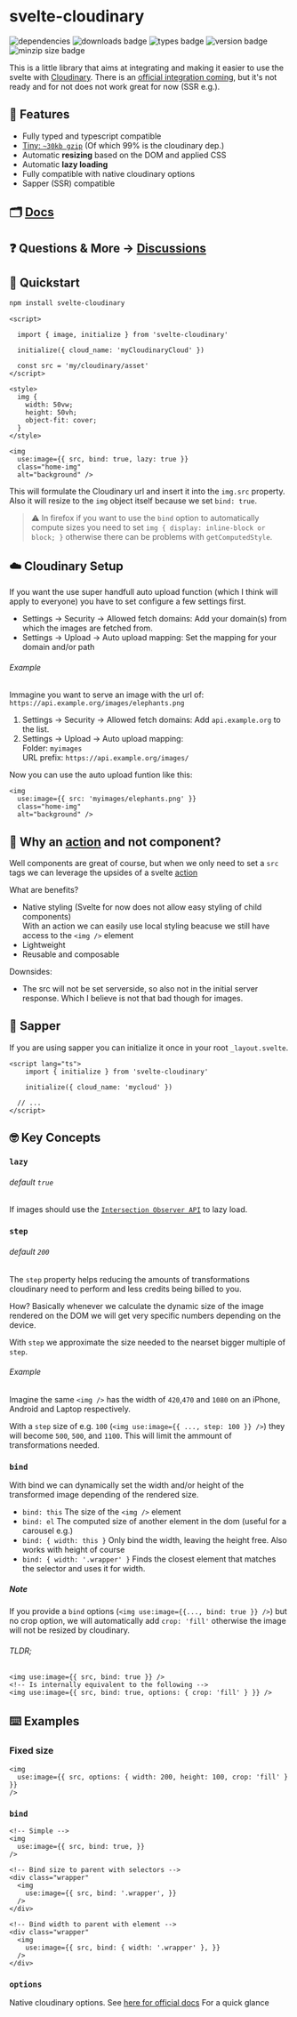 # svelte-cloudinary

![dependencies](https://badgen.net/david/dep/cupcakearmy/svelte-cloudinary)
![downloads badge](https://badgen.net/npm/dt/svelte-cloudinary)
![types badge](https://badgen.net/npm/types/svelte-cloudinary)
![version badge](https://badgen.net/npm/v/svelte-cloudinary)
![minzip size badge](https://badgen.net/bundlephobia/minzip/svelte-cloudinary)

This is a little library that aims at integrating and making it easier to use the svelte with [Cloudinary](https://cloudinary.com/).
There is an [official integration coming](https://github.com/cloudinary/cloudinary-svelte), but it's not ready and for not does not work great for now (SSR e.g.).

## 🌈 Features

- Fully typed and typescript compatible
- [Tiny: `~30kb gzip`](https://bundlephobia.com/result?p=svelte-cloudinary) (Of which 99% is the cloudinary dep.)
- Automatic **resizing** based on the DOM and applied CSS
- Automatic **lazy loading**
- Fully compatible with native cloudinary options
- Sapper (SSR) compatible

## 🗂 [Docs](https://svelte-cloudinary.vercel.app/modules/_index_)

## ❓ Questions & More -> [Discussions](https://github.com/cupcakearmy/svelte-cloudinary/discussions)

## 🚀 Quickstart

```bash
npm install svelte-cloudinary
```

```svelte
<script>

  import { image, initialize } from 'svelte-cloudinary'

  initialize({ cloud_name: 'myCloudinaryCloud' })

  const src = 'my/cloudinary/asset'
</script>

<style>
  img {
    width: 50vw;
    height: 50vh;
    object-fit: cover;
  }
</style>

<img
  use:image={{ src, bind: true, lazy: true }}
  class="home-img"
  alt="background" />
```

This will formulate the Cloudinary url and insert it into the `img.src` property.
Also it will resize to the `img` object itself because we set `bind: true`.

> ⚠️ In firefox if you want to use the `bind` option to automatically compute sizes you need to set `img { display: inline-block or block; }` otherwise there can be problems with `getComputedStyle`.

## ☁️ Cloudinary Setup

If you want the use super handfull auto upload function (which I think will apply to everyone) you have to set configure a few settings first.

- Settings -> Security -> Allowed fetch domains: Add your domain(s) from which the images are fetched from.
- Settings -> Upload -> Auto upload mapping: Set the mapping for your domain and/or path

###### Example

Immagine you want to serve an image with the url of: `https://api.example.org/images/elephants.png`

1. Settings -> Security -> Allowed fetch domains: Add `api.example.org` to the list.
2. Settings -> Upload -> Auto upload mapping:<br>Folder: `myimages`<br>URL prefix: `https://api.example.org/images/`

Now you can use the auto upload funtion like this:

```svelte
<img
  use:image={{ src: 'myimages/elephants.png' }}
  class="home-img"
  alt="background" />
```

## 🤔 Why an [action](https://svelte.dev/docs#use_action) and not component?

Well components are great of course, but when we only need to set a `src` tags we can leverage the upsides of a svelte [action](https://svelte.dev/docs#use_action)

What are benefits?

- Native styling (Svelte for now does not allow easy styling of child components) <br> With an action we can easily use local styling beacuse we still have access to the `<img />` element
- Lightweight
- Reusable and composable

Downsides:

- The src will not be set serverside, so also not in the initial server response. Which I believe is not that bad though for images.

## 👷 Sapper

If you are using sapper you can initialize it once in your root `_layout.svelte`.

```svelte
<script lang="ts">
	import { initialize } from 'svelte-cloudinary'

	initialize({ cloud_name: 'mycloud' })

  // ...
</script>
```

## 🤓 Key Concepts

### `lazy`

###### default `true`

If images should use the [`Intersection Observer API`](https://developer.mozilla.org/en-US/docs/Web/API/Intersection_Observer_API) to lazy load.

### `step`

###### default `200`

The `step` property helps reducing the amounts of transformations cloudinary need to perform and less credits being billed to you.

How? Basically whenever we calculate the dynamic size of the image rendered on the DOM we will get very specific numbers depending on the device.

With `step` we approximate the size needed to the nearset bigger multiple of `step`.

###### Example

Imagine the same `<img />` has the width of `420`,`470` and `1080` on an iPhone, Android and Laptop respectively.

With a `step` size of e.g. `100` (`<img use:image={{ ..., step: 100 }} />`) they will become `500`, `500`, and `1100`. This will limit the ammount of transformations needed.

### `bind`

With bind we can dynamically set the width and/or height of the transformed image depending of the rendered size.

- `bind: this` The size of the `<img />` element
- `bind: el` The computed size of another element in the dom (useful for a carousel e.g.)
- `bind: { width: this }` Only bind the width, leaving the height free. Also works with height of course
- `bind: { width: '.wrapper' }` Finds the closest element that matches the selector and uses it for width.

##### Note

If you provide a `bind` options (`<img use:image={{..., bind: true }} />`) but no crop option, we will automatically add `crop: 'fill'` otherwise the image will not be resized by cloudinary.

###### TLDR;

```svelte
<img use:image={{ src, bind: true }} />
<!-- Is internally equivalent to the following -->
<img use:image={{ src, bind: true, options: { crop: 'fill' } }} />
```

## ⌨️ Examples

### Fixed size

```svelte
<img
  use:image={{ src, options: { width: 200, height: 100, crop: 'fill' } }}
/>
```

### `bind`

```svelte
<!-- Simple -->
<img
  use:image={{ src, bind: true, }}
/>
```

```svelte
<!-- Bind size to parent with selectors -->
<div class="wrapper"
  <img
    use:image={{ src, bind: '.wrapper', }}
  />
</div>
```

```svelte
<!-- Bind width to parent with element -->
<div class="wrapper"
  <img
    use:image={{ src, bind: { width: '.wrapper' }, }}
  />
</div>
```

### `options`

Native cloudinary options. See [here for official docs](https://cloudinary.com/documentation/image_transformations)
For a quick glance
